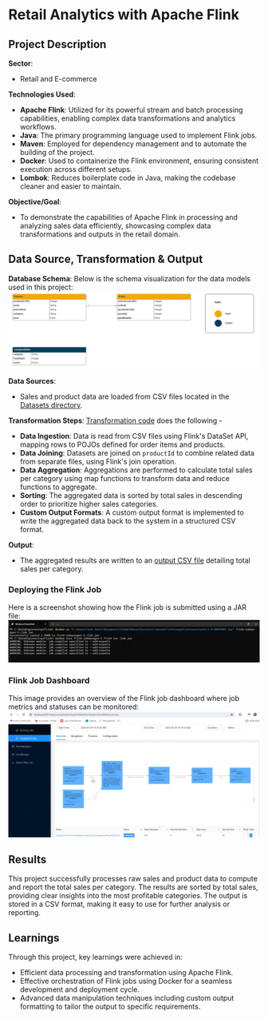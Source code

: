# Retail Analytics with Apache Flink

## Project Description

**Sector**:
- Retail and E-commerce

**Technologies Used**:
- **Apache Flink**: Utilized for its powerful stream and batch processing capabilities, enabling complex data transformations and analytics workflows.
- **Java**: The primary programming language used to implement Flink jobs.
- **Maven**: Employed for dependency management and to automate the building of the project.
- **Docker**: Used to containerize the Flink environment, ensuring consistent execution across different setups.
- **Lombok**: Reduces boilerplate code in Java, making the codebase cleaner and easier to maintain.

**Objective/Goal**:
- To demonstrate the capabilities of Apache Flink in processing and analyzing sales data efficiently, showcasing complex data transformations and outputs in the retail domain.

## Data Source, Transformation & Output

**Database Schema**:
Below is the schema visualization for the data models used in this project:
![Schema](./Project%20Screenshots/1.%20Schema.png)

**Data Sources**:
- Sales and product data are loaded from CSV files located in the [Datasets directory](./Datasets/).

**Transformation Steps**:
[Transformation code](./src/main/java/salesanalysis/DataBatchJob.java) does the following -
- **Data Ingestion**: Data is read from CSV files using Flink's DataSet API, mapping rows to POJOs defined for order items and products.
- **Data Joining**: Datasets are joined on `productId` to combine related data from separate files, using Flink's join operation.
- **Data Aggregation**: Aggregations are performed to calculate total sales per category using map functions to transform data and reduce functions to aggregate.
- **Sorting**: The aggregated data is sorted by total sales in descending order to prioritize higher sales categories.
- **Custom Output Formats**: A custom output format is implemented to write the aggregated data back to the system in a structured CSV format.

**Output**: 
- The aggregated results are written to an [output CSV file](./Output/output.csv) detailing total sales per category.

### Deploying the Flink Job
Here is a screenshot showing how the Flink job is submitted using a JAR file:
![Submitting .jar](./Project%20Screenshots/2.%20Submitting%20.jar%20to%20Flink.png)

### Flink Job Dashboard
This image provides an overview of the Flink job dashboard where job metrics and statuses can be monitored:
![Flink Job Overview](./Project%20Screenshots/3.%20Flink%20Job%20Overview.png)

## Results

This project successfully processes raw sales and product data to compute and report the total sales per category. The results are sorted by total sales, providing clear insights into the most profitable categories. The output is stored in a CSV format, making it easy to use for further analysis or reporting.

## Learnings

Through this project, key learnings were achieved in:
- Efficient data processing and transformation using Apache Flink.
- Effective orchestration of Flink jobs using Docker for a seamless development and deployment cycle.
- Advanced data manipulation techniques including custom output formatting to tailor the output to specific requirements.